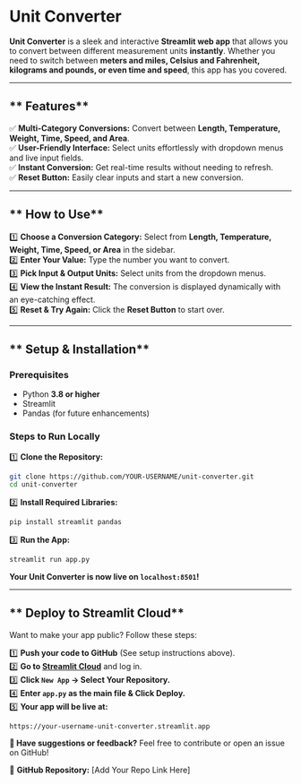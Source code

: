 # Unit Converter

**Unit Converter** is a sleek and interactive **Streamlit web app** that allows you to convert between different measurement units **instantly**. Whether you need to switch between **meters and miles, Celsius and Fahrenheit, kilograms and pounds, or even time and speed**, this app has you covered.  

---

## ** Features**  

✅ **Multi-Category Conversions:** Convert between **Length, Temperature, Weight, Time, Speed, and Area**.  
✅ **User-Friendly Interface:** Select units effortlessly with dropdown menus and live input fields.  
✅ **Instant Conversion:** Get real-time results without needing to refresh.    
✅ **Reset Button:** Easily clear inputs and start a new conversion.  

---

## ** How to Use**  

1️⃣ **Choose a Conversion Category:** Select from **Length, Temperature, Weight, Time, Speed, or Area** in the sidebar.  
2️⃣ **Enter Your Value:** Type the number you want to convert.  
3️⃣ **Pick Input & Output Units:** Select units from the dropdown menus.  
4️⃣ **View the Instant Result:** The conversion is displayed dynamically with an eye-catching effect.  
5️⃣ **Reset & Try Again:** Click the **Reset Button** to start over.  

---

## ** Setup & Installation**  

### **Prerequisites**  
- Python **3.8 or higher**  
- Streamlit  
- Pandas (for future enhancements)  

### **Steps to Run Locally**  

1️⃣ **Clone the Repository:**  
```sh
git clone https://github.com/YOUR-USERNAME/unit-converter.git
cd unit-converter
```

2️⃣ **Install Required Libraries:**  
```sh
pip install streamlit pandas
```

3️⃣ **Run the App:**  
```sh
streamlit run app.py
```

 **Your Unit Converter is now live on `localhost:8501`!**  

---

## ** Deploy to Streamlit Cloud**  

Want to make your app public? Follow these steps:  

1️⃣ **Push your code to GitHub** (See setup instructions above).  
2️⃣ **Go to [Streamlit Cloud](https://share.streamlit.io/)** and log in.  
3️⃣ **Click `New App` → Select Your Repository.**  
4️⃣ **Enter `app.py` as the main file & Click Deploy.**  
5️⃣ **Your app will be live at:**  
   ```
   https://your-username-unit-converter.streamlit.app
   ```
**💬 Have suggestions or feedback?** Feel free to contribute or open an issue on GitHub!  

📌 **GitHub Repository:** [Add Your Repo Link Here]
